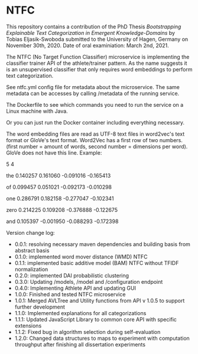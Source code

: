 # NTFC
This repository contains a contribution of the PhD Thesis *Bootstrapping Explainable Text Categorization in Emergent Knowledge-Domains* by Tobias Eljasik-Swoboda submitted to the University of Hagen, Germany on November 30th, 2020. Date of oral examiniation: March 2nd, 2021. 

The NTFC (No Target Function Classifier) microservice is implementing the classifier trainer API of the athlete/trainer pattern. As the name suggests it is an unsupervised classifier that only requires word embeddings to perform text categorization.

See ntfc.yml config file for metadata about the microservice. The same metadata can be accesses by calling /metadata of the running service. 

The Dockerfile to see which commands you need to run the service on a Linux machine with Java. 

Or you can just run the Docker container including everything necessary. 

The word embedding files are read as UTF-8 text files in word2vec's text format or GloVe's text format. 
Word2Vec has a first row of two numbers. (first number = amount of words, second number = dimensions per word). GloVe does not have this line.
Example:

5 4

the 0.140257 0.161060 -0.091016 -0.165413 

of 0.099457 0.051021 -0.092173 -0.010298 
 
one 0.286791 0.182158 -0.277047 -0.102341 

zero 0.214225 0.109208 -0.376888 -0.122675 

and 0.105397 -0.001950 -0.088293 -0.172398  


Version change log:

- 0.0.1: resolving necessary maven dependencies and building basis from abstract basis
- 0.1.0: implemented word mover distance (WMD) NTFC
- 0.1.1: implemented basic additive model (BAM) NTFC without TFIDF normalization
- 0.2.0: implemented DAI probabilistic clustering
- 0.3.0: Updating /models, /model and /configuration endpoint
- 0.4.0: Implementing Athlete API and updating GUI
- 1.0.0: Finished and tested NTFC microservice
- 1.0.1: Merged AVLTree and Utility functions from API v 1.0.5 to support further development
- 1.1.0: Implemented explanations for all categorizations
- 1.1.1: Updated JavaScript Library to common core API with specific extensions
- 1.1.2: Fixed bug in algorithm selection during self-evaluation
- 1.2.0: Changed data structures to maps to experiment with computation throughput after finishing all dissertation experiments
